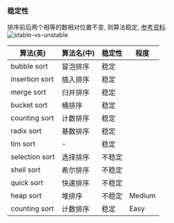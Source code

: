 ### 稳定性  
排序前后两个相等的数相对位置不变, 则算法稳定, [参考资料](https://www.baeldung.com/cs/stable-sorting-algorithms).   
![stable-vs-unstable](https://www.baeldung.com/wp-content/uploads/2019/08/Stable-vs-Unstable-1.png)  


|算法(英)|算法名(中)|稳定性|程度|
|---|---|---|---|
|bubble sort|冒泡排序|稳定||
|insertion sort|插入排序|稳定||
|merge sort|归并排序|稳定||
|bucket sort|桶排序|稳定||
|counting sort|计数排序|稳定||
|radix sort|基数排序|稳定||
|tim sort|-|稳定||
|selection sort|选择排序|不稳定||
|shell sort|希尔排序|不稳定||
|quick sort|快速排序|不稳定||
|heap sort|堆排序|不稳定|Medium|
|counting sort|计数排序|稳定|Easy|

